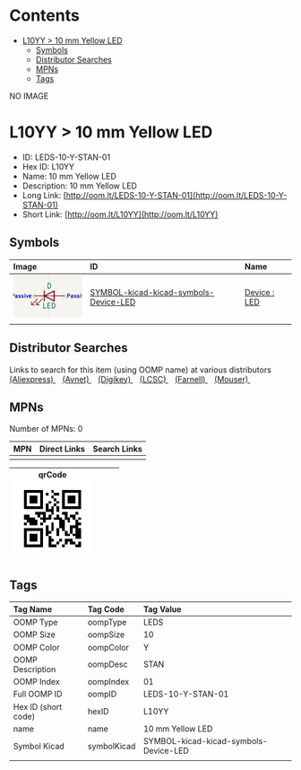 



Contents
========

* [L10YY > 10 mm Yellow LED](#l10yy--10-mm-yellow-led)
	* [Symbols](#symbols)
	* [Distributor Searches](#distributor-searches)
	* [MPNs](#mpns)
	* [Tags](#tags)
  
NO IMAGE  
# L10YY > 10 mm Yellow LED

- ID: LEDS-10-Y-STAN-01
- Hex ID: L10YY
- Name: 10 mm Yellow LED
- Description: 10 mm Yellow LED
- Long Link: [http://oom.lt/LEDS-10-Y-STAN-01](http://oom.lt/LEDS-10-Y-STAN-01)
- Short Link: [http://oom.lt/L10YY](http://oom.lt/L10YY)

## Symbols
  

|Image|ID|Name|
| :--- | :--- | :--- |
|[![](https://raw.githubusercontent.com/oomlout/oomlout_OOMP_eda_V2/main/SYMBOL/kicad/kicad-symbols/Device/LED/image_140.png)](https://github.com/oomlout/oomlout_OOMP_eda_V2/tree/main/SYMBOL/kicad/kicad-symbols/Device/LED/)|[SYMBOL-kicad-kicad-symbols-Device-LED](https://github.com/oomlout/oomlout_OOMP_eda_V2/tree/main/SYMBOL/kicad/kicad-symbols/Device/LED/)|[Device : LED](https://github.com/oomlout/oomlout_OOMP_eda_V2/tree/main/SYMBOL/kicad/kicad-symbols/Device/LED/)|
||||

## Distributor Searches
  
Links to search for this item (using OOMP name) at various distributors  
[(Aliexpress) ](https://www.aliexpress.com/wholesale?SearchText=111710+mm+Yellow+LED)&nbsp;&nbsp;&nbsp;[(Avnet) ](https://www.avnet.com/shop/us/search/10+mm+Yellow+LED)&nbsp;&nbsp;&nbsp;[(Digikey) ](https://www.digikey.co.uk/en/products/result?s=10+mm+Yellow+LED)&nbsp;&nbsp;&nbsp;[(LCSC) ](https://www.lcsc.com/search?q=10+mm+Yellow+LED)&nbsp;&nbsp;&nbsp;[(Farnell) ](https://uk.farnell.com/search?st=10+mm+Yellow+LED)&nbsp;&nbsp;&nbsp;[(Mouser) ](https://www.mouser.com/c/?q=10+mm+Yellow+LED)&nbsp;&nbsp;&nbsp;
## MPNs
  
Number of MPNs: 0  

|MPN|Direct Links|Search Links|
| :--- | :--- | :--- |
||||
  

|qrCode<br>[![](https://raw.githubusercontent.com/oomlout/oomlout_OOMP_parts_V2/main/LEDS/10/Y/STAN/01/qrCode_140.png)](https://github.com/oomlout/oomlout_OOMP_parts_V2/tree/main/LEDS/10/Y/STAN/01/qrCode.png)||||
| :---: | :---: | :---: | :---: |

## Tags
  

|Tag Name|Tag Code|Tag Value|
| :--- | :--- | :--- |
|OOMP Type|oompType|LEDS|
|OOMP Size|oompSize|10|
|OOMP Color|oompColor|Y|
|OOMP Description|oompDesc|STAN|
|OOMP Index|oompIndex|01|
|Full OOMP ID|oompID|LEDS-10-Y-STAN-01|
|Hex ID (short code)|hexID|L10YY|
|name|name|10 mm Yellow LED|
|Symbol Kicad|symbolKicad|SYMBOL-kicad-kicad-symbols-Device-LED|
||||
